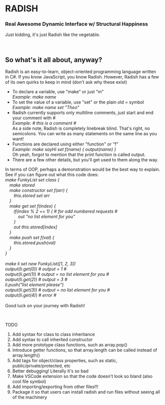 <h1>RADISH</h1>
<h3>Real Awesome Dynamic Interface w/ Structural Happiness</h3>
<p>Just kidding, it's just Radish like the vegetable.</p>
<br>
<h2>So what's it all about, anyway?</h2>
<p>Radish is an easy-to-learn, object-oriented programming language written in C#. If you know JavaScript, you know Radish. However, Radish has a few of its own quirks to keep in mind (don't ask why these exist)
    <ul>
        <li>To declare a variable, use "make" or just "m"<br><em>Example: make name</em></li>
        <li>To set the value of a variable, use "set" or the plain old = symbol<br><em>Example: make name set "Theo"</em></li>
        <li>Radish currently supports only multiline comments, just start and end your comment with #<br><em>Example: # this is a comment #</em><br>As a side note, Radish is completely linebreak blind. That's right, no semicolons. You can write as many statements on the same line as you want!</li>
        <li>Functions are declared using either "function" or "f"<br><em>Example: make sayHi set f(name) {
            output(name)
        }</em><br>Oh yeah, forgot to mention that the print function is called output.</li>
        <li>There are a few other details, but you'll get used to them along the way.</li>
    </ul>
In terms of OOP, perhaps a demonstration would be the best way to explain. See if you can figure out what this code does:<br><em>
make FunkyList set class {<br>
    &emsp;make stored<br>
    &emsp;make constructor set f(arr) {<br>
        &emsp;&emsp;this.stored set arr<br>
    &emsp;}<br>
    &emsp;make get set f(index) {<br>
        &emsp;&emsp;if(index % 2 == 1) { # for odd numbered requests #<br>
            &emsp;&emsp;&emsp;out "no list element for you"<br>
        &emsp;&emsp;}<br>
        &emsp;&emsp;out this.stored[index]<br>
    &emsp;}<br>
    &emsp;make push set f(val) {<br>
        &emsp;&emsp;this.stored.push(val)<br>
    &emsp;}<br>
}<br>
<br>
make li set new FunkyList([1, 2, 3])<br>
output(li.get(0)) # output = 1 #<br>
output(li.get(1)) # output = no list element for you #<br>
output(li.get(2)) # output = 3 #<br>
li.push("list element please")<br>
output(li.get(3)) # output = no list element for you #<br>
output(li.get(4)) # error #<br>
</em><br>Good luck on your journey with Radish!</p>
<br>
<p>TODO<br><ol>
    <li>Add syntax for class to class inheritance</li>
    <li>Add syntax to call inherited constructor</li>
    <li>Add more prototype class functions, such as array.pop()</li>
    <li>Introduce getter functions, so that array.length can be called instead of array.length()</li>
    <li>Add tags for object/class properties, such as static, public/private/protected, etc</li>
    <li>Better debugging! Literally it's so bad</li>
    <li>Make VSCode extension so that the code doesn't look so bland (also cool file symbol)</li>
    <li>Add importing/exporting from other files!!!</li>
    <li>Package it so that users can install radish and run files without seeing all of the machinery</li>
</ol></p>